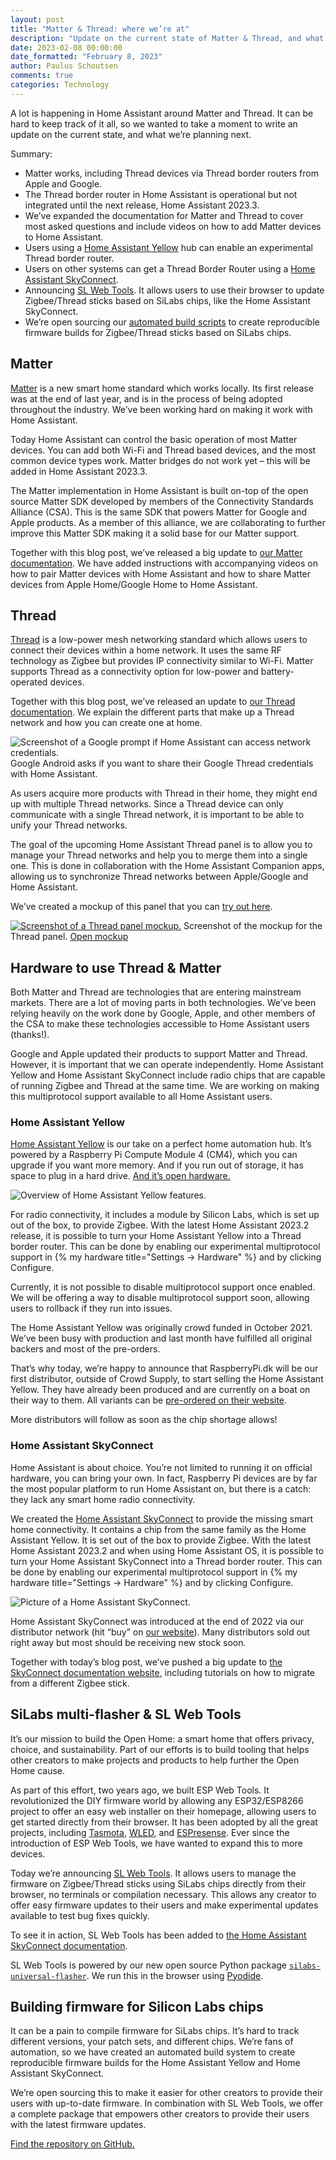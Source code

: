 ```yaml
---
layout: post
title: "Matter & Thread: where we’re at"
description: "Update on the current state of Matter & Thread, and what we’re planning next"
date: 2023-02-08 00:00:00
date_formatted: "February 8, 2023"
author: Paulus Schoutsen
comments: true
categories: Technology
---
```


A lot is happening in Home Assistant around Matter and Thread. It can be hard to keep track of it all, so we wanted to take a moment to write an update on the current state, and what we’re planning next.

Summary:

- Matter works, including Thread devices via Thread border routers from Apple and Google.
- The Thread border router in Home Assistant is operational but not integrated until the next release, Home Assistant 2023.3.
- We’ve expanded the documentation for Matter and Thread to cover most asked questions and include videos on how to add Matter devices to Home Assistant.
- Users using a [Home Assistant Yellow][yellow] hub can enable an experimental Thread border router.
- Users on other systems can get a Thread Border Router using a [Home Assistant SkyConnect][skyconnect].
- Announcing [SL Web Tools][sl-web-tools]. It allows users to use their browser to update Zigbee/Thread sticks based on SiLabs chips, like the Home Assistant SkyConnect.
- We’re open sourcing our [automated build scripts][sl-builder] to create reproducible firmware builds for Zigbee/Thread sticks based on SiLabs chips.

<lite-youtube videoid="8y79Kq3QfCQ" videotitle="Add Matter device via iOS app in Home Assistant"></lite-youtube>

## Matter

[Matter][matter] is a new smart home standard which works locally. Its first release was at the end of last year, and is in the process of being adopted throughout the industry. We’ve been working hard on making it work with Home Assistant.

Today Home Assistant can control the basic operation of most Matter devices. You can add both Wi-Fi and Thread based devices, and the most common device types work. Matter bridges do not work yet – this will be added in Home Assistant 2023.3.

<!--more-->

The Matter implementation in Home Assistant is built on-top of the open source Matter SDK developed by members of the Connectivity Standards Alliance (CSA). This is the same SDK that powers Matter for Google and Apple products. As a member of this alliance, we are collaborating to further improve this Matter SDK making it a solid base for our Matter support.

Together with this blog post, we’ve released a big update to [our Matter documentation][matter]. We have added instructions with accompanying videos on how to pair Matter devices with Home Assistant and how to share Matter devices from Apple Home/Google Home to Home Assistant.

<lite-youtube videoid="-B4WWevd2JI" videotitle="Share Matter device from Google Home to Home Assistant"></lite-youtube>

## Thread

[Thread][thread] is a low-power mesh networking standard which allows users to connect their devices within a home network. It uses the same RF technology as Zigbee but provides IP connectivity similar to Wi-Fi. Matter supports Thread as a connectivity option for low-power and battery-operated devices.

Together with this blog post, we’ve released an update to [our Thread documentation][thread]. We explain the different parts that make up a Thread network and how you can create one at home.

<p class='img'>
<img src='/images/blog/2023-02-08-state-of-matter-and-thread/android-thread.png' alt='Screenshot of a Google prompt if Home Assistant can access network credentials.'>
Google Android asks if you want to share their Google Thread credentials with Home Assistant.
</p>

As users acquire more products with Thread in their home, they might end up with multiple Thread networks. Since a Thread device can only communicate with a single Thread network, it is important to be able to unify your Thread networks.

The goal of the upcoming Home Assistant Thread panel is to allow you to manage your Thread networks and help you to merge them into a single one. This is done in collaboration with the Home Assistant Companion apps, allowing us to synchronize Thread networks between Apple/Google and Home Assistant.

We’ve created a mockup of this panel that you can [try out here][thread-mockup].

<p class='img'>
<a href="https://www.figma.com/proto/DDz0MNwzzxjJdeEHCamQi1/Thread?node-id=68:2863&scaling=scale-down&page-id=68:2862&starting-point-node-id=68:2863" target="_blank"><img src='/images/blog/2023-02-08-state-of-matter-and-thread/thread-mockup.png' alt='Screenshot of a Thread panel mockup.'></a>
Screenshot of the mockup for the Thread panel. <a href="https://www.figma.com/proto/DDz0MNwzzxjJdeEHCamQi1/Thread?node-id=68:2863&scaling=scale-down&page-id=68:2862&starting-point-node-id=68:2863" target="_blank">Open mockup</a>
</p>

## Hardware to use Thread & Matter

Both Matter and Thread are technologies that are entering mainstream markets. There are a lot of moving parts in both technologies. We’ve been relying heavily on the work done by Google, Apple, and other members of the CSA to make these technologies accessible to Home Assistant users (thanks!).

Google and Apple updated their products to support Matter and Thread. However, it is important that we can operate independently. Home Assistant Yellow and Home Assistant SkyConnect include radio chips that are capable of running Zigbee and Thread at the same time. We are working on making this multiprotocol support available to all Home Assistant users.

### Home Assistant Yellow

[Home Assistant Yellow][yellow] is our take on a perfect home automation hub. It’s powered by a Raspberry Pi Compute Module 4 (CM4), which you can upgrade if you want more memory. And if you run out of storage, it has space to plug in a hard drive. [And it’s open hardware.][yellow-docs]

<p class='img'>
<img src='/images/blog/2021-09-home-assistant-yellow/overview.png' alt='Overview of Home Assistant Yellow features.'>
</p>


For radio connectivity, it includes a module by Silicon Labs, which is set up out of the box, to provide Zigbee. With the latest Home Assistant 2023.2 release, it is possible to turn your Home Assistant Yellow into a Thread border router. This can be done by enabling our experimental multiprotocol support in {% my hardware title="Settings -> Hardware" %} and by clicking Configure.

Currently, it is not possible to disable multiprotocol support once enabled. We will be offering a way to disable multiprotocol support soon, allowing users to rollback if they run into issues.

The Home Assistant Yellow was originally crowd funded in October 2021. We’ve been busy with production and last month have fulfilled all original backers and most of the pre-orders.

That’s why today, we’re happy to announce that RaspberryPi.dk will be our first distributor, outside of Crowd Supply, to start selling the Home Assistant Yellow. They have already been produced and are currently on a boat on their way to them. All variants can be [pre-ordered on their website][rpidk].

More distributors will follow as soon as the chip shortage allows!

### Home Assistant SkyConnect

Home Assistant is about choice. You’re not limited to running it on official hardware, you can bring your own. In fact, Raspberry Pi devices are by far the most popular platform to run Home Assistant on, but there is a catch: they lack any smart home radio connectivity.

We created the [Home Assistant SkyConnect][skyconnect] to provide the missing smart home connectivity. It contains a chip from the same family as the Home Assistant Yellow. It is set out of the box to provide Zigbee. With the latest Home Assistant 2023.2 and when using Home Assistant OS, it is possible to turn your Home Assistant SkyConnect into a Thread border router. This can be done by enabling our experimental multiprotocol support in {% my hardware title="Settings -> Hardware" %} and by clicking Configure.

<p class='img'>
<img src='/images/skyconnect/skyconnect_isometric.png' alt='Picture of a Home Assistant SkyConnect.'>
</p>

Home Assistant SkyConnect was introduced at the end of 2022 via our distributor network (hit “buy” on [our website][skyconnect]). Many distributors sold out right away but most should be receiving new stock soon.

Together with today’s blog post, we’ve pushed a big update to [the SkyConnect documentation website][skyconnect-docs], including tutorials on how to migrate from a different Zigbee stick.

## SiLabs multi-flasher & SL Web Tools

It’s our mission to build the Open Home: a smart home that offers privacy, choice, and sustainability. Part of our efforts is to build tooling that helps other creators to make projects and products to help further the Open Home cause.

As part of this effort, two years ago, we built ESP Web Tools. It revolutionized the DIY firmware world by allowing any ESP32/ESP8266 project to offer an easy web installer on their homepage, allowing users to get started directly from their browser. It has been adopted by all the great projects, including [Tasmota], [WLED], and [ESPresense]. Ever since the introduction of ESP Web Tools, we have wanted to expand this to more devices.

Today we’re announcing [SL Web Tools][sl-web-tools]. It allows users to manage the firmware on Zigbee/Thread sticks using SiLabs chips directly from their browser, no terminals or compilation necessary. This allows any creator to offer easy firmware updates to their users and make experimental updates available to test bug fixes quickly.

To see it in action, SL Web Tools has been added to [the Home Assistant SkyConnect documentation][skyconnect-docs].

SL Web Tools is powered by our new open source Python package [`silabs-universal-flasher`][sl-flasher]. We run this in the browser using [Pyodide].

<lite-youtube videoid="-88K23e8XYw" videotitle="SL Web Tools: upgrading Zigbee firmware in the browser"></lite-youtube>

## Building firmware for Silicon Labs chips

It can be a pain to compile firmware for SiLabs chips. It’s hard to track different versions, your patch sets, and different chips. We’re fans of automation, so we have created an automated build system to create reproducible firmware builds for the Home Assistant Yellow and Home Assistant SkyConnect.

We’re open sourcing this to make it easier for other creators to provide their users with up-to-date firmware. In combination with SL Web Tools, we offer a complete package that empowers other creators to provide their users with the latest firmware updates.

[Find the repository on GitHub.][sl-builder]

[matter]: /integrations/matter
[rpidk]: https://raspberrypi.dk/en/?s=home+assistant+yellow&post_type=product
[skyconnect-docs]: https://skyconnect.home-assistant.io
[skyconnect]: /skyconnect
[sl-builder]: https://github.com/NabuCasa/silabs-firmware-builder
[sl-flasher]: https://github.com/NabuCasa/universal-silabs-flasher
[sl-web-tools]: https://github.com/NabuCasa/sl-web-tools
[thread-mockup]: https://www.figma.com/proto/DDz0MNwzzxjJdeEHCamQi1/Thread?node-id=68:2863&scaling=scale-down&page-id=68:2862&starting-point-node-id=68:2863
[thread]: /integrations/thread
[yellow-docs]: https://yellow.home-assistant.io/documentation/
[yellow]: /yellow
[Pyodide]: https://pyodide.org/en/stable/
[Tasmota]: https://tasmota.github.io/install/
[WLED]: https://install.wled.me/
[ESPresense]: https://espresense.com/firmware
